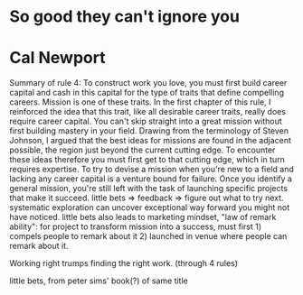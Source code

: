 # So good they can't ignore you
# Cal Newport



Summary of rule 4: To construct work you love, you must first build career capital and cash in this capital for the type of traits that define compelling careers. Mission is one of these traits. In the first chapter of this rule, I reinforced the idea that this trait, like all desirable career traits, really does require career capital. You can't skip straight into a great mission without first building mastery in your field. Drawing from the terminology of Steven Johnson, I argued that the best ideas for missions are found in the adjacent possible, the region just beyond the current cutting edge. To encounter these ideas therefore you must first get to that cutting edge, which in turn requires expertise. To try to devise a mission when you're new to a field and lacking any career capital is a venture bound for failure. Once you identify a general mission, you're still left with the task of launching specific projects that make it succeed. little bets => feedback => figure out what to try next. systematic exploration can uncover exceptional way forward you might not have noticed. little bets also leads to marketing mindset, "law of remark ability": for project to transform mission into a success, must first 1) compels people to remark about it 2) launched in venue where people can remark about it.



Working right trumps finding the right work. (through 4 rules)




little bets, from peter sims' book(?) of same title

